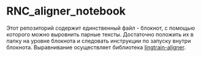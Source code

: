 # RNC_aligner_notebook
Этот репозиторий содержит единственный файл - блокнот, с помощью которого можно выровнить парные тексты. Достаточно положить их в папку на уровне блокнота и следовать инструкции по запуску внутри блокнота.
Выравнивание осуществляет библиотека [lingtrain-aligner](https://github.com/averkij/lingtrain-aligner).
